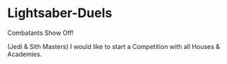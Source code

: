 # Lightsaber-Duels
Combatants Show Off!

(Jedi & Sith Masters)
I would like to start a Competition with all Houses & Academies.
